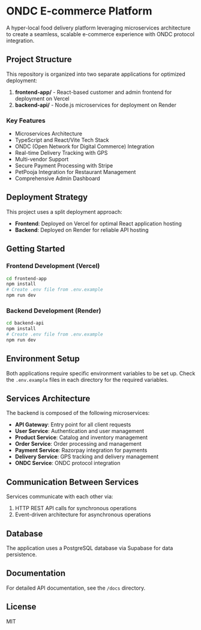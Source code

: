 # ONDC E-commerce Platform

A hyper-local food delivery platform leveraging microservices architecture to create a seamless, scalable e-commerce experience with ONDC protocol integration.

## Project Structure

This repository is organized into two separate applications for optimized deployment:

1. **frontend-app/** - React-based customer and admin frontend for deployment on Vercel
2. **backend-api/** - Node.js microservices for deployment on Render

### Key Features

- Microservices Architecture
- TypeScript and React/Vite Tech Stack
- ONDC (Open Network for Digital Commerce) Integration
- Real-time Delivery Tracking with GPS
- Multi-vendor Support
- Secure Payment Processing with Stripe
- PetPooja Integration for Restaurant Management
- Comprehensive Admin Dashboard

## Deployment Strategy

This project uses a split deployment approach:

- **Frontend**: Deployed on Vercel for optimal React application hosting
- **Backend**: Deployed on Render for reliable API hosting

## Getting Started

### Frontend Development (Vercel)

```bash
cd frontend-app
npm install
# Create .env file from .env.example
npm run dev
```

### Backend Development (Render)

```bash
cd backend-api
npm install
# Create .env file from .env.example
npm run dev
```

## Environment Setup

Both applications require specific environment variables to be set up. Check the `.env.example` files in each directory for the required variables.

## Services Architecture

The backend is composed of the following microservices:

- **API Gateway**: Entry point for all client requests
- **User Service**: Authentication and user management
- **Product Service**: Catalog and inventory management
- **Order Service**: Order processing and management
- **Payment Service**: Razorpay integration for payments
- **Delivery Service**: GPS tracking and delivery management
- **ONDC Service**: ONDC protocol integration

## Communication Between Services

Services communicate with each other via:

1. HTTP REST API calls for synchronous operations
2. Event-driven architecture for asynchronous operations

## Database

The application uses a PostgreSQL database via Supabase for data persistence.

## Documentation

For detailed API documentation, see the `/docs` directory.

## License

MIT
